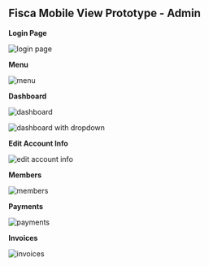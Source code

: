 ## **Fisca Mobile View Prototype - Admin**

**Login Page**

![login page](https://i.imgur.com/NeMGgnZ.png)

**Menu**

![menu](https://i.imgur.com/yqs7Us8.png)

**Dashboard**

![dashboard](https://i.imgur.com/N0JkI24.png)

![dashboard with dropdown](https://i.imgur.com/XMfBFGC.png)

**Edit Account Info**

![edit account info](https://i.imgur.com/dafmiX2.png)

**Members**

![members](https://i.imgur.com/vM4PoBn.png)

**Payments**

![payments](https://i.imgur.com/bjNyiw2.png)

**Invoices**

![invoices](https://i.imgur.com/GzW39jP.png)
